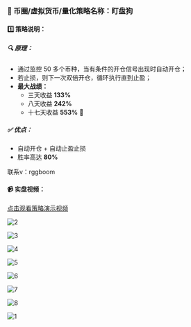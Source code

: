### 🧠 币圈/虚拟货币/量化策略名称：盯盘狗

#### 1️⃣ 策略说明：

##### 🔍 原理：

- 通过监控 50 多个币种，当有条件的开仓信号出现时自动开仓；
- 若止损，则下一次双倍开仓，循环执行直到止盈；
- **最大战绩：**
	- 三天收益 **133%**
	- 八天收益 **242%**
	- 十七天收益 **553%** 🚀

##### ✅ 优点：

- 自动开仓 + 自动止盈止损
- 胜率高达 **80%**

联系v：rggboom
#### 📹 实盘视频：

[点击观看策略演示视频](./1.MP4)





![2](./2.png)

![3](./3.png)

![4](./4.png)

![5](./5.jpg)

![6](./6.jpg)

![7](./7.jpg)

![8](./8.jpg)

![1](./1.jpg)
